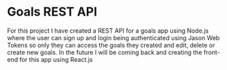# Goals REST API
For this project I have created a REST API for a goals app using Node.js where the user can sign up and login being authenticated using Jason Web Tokens so only they can access the goals they created and edit, delete or create new goals. In the future I will be coming back and creating the front-end for this app using React.js
